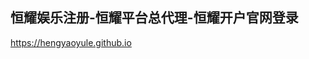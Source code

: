 ## 恒耀娱乐注册-恒耀平台总代理-恒耀开户官网登录

<https://hengyaoyule.github.io>

<!--
**hengyaoyule/hengyaoyule** is a ✨ _special_ ✨ repository because its `README.md` (this file) appears on your GitHub profile.

Here are some ideas to get you started:

- 🔭 I’m currently working on ...
- 🌱 I’m currently learning ...
- 👯 I’m looking to collaborate on ...
- 🤔 I’m looking for help with ...
- 💬 Ask me about ...
- 📫 How to reach me: ...
- 😄 Pronouns: ...
- ⚡ Fun fact: ...
-->

